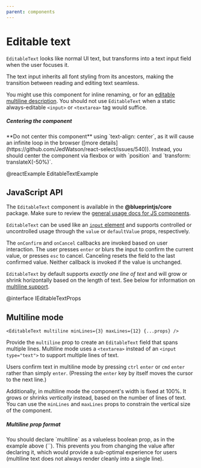 ```yaml
---
parent: components
---
```


# Editable text

`EditableText` looks like normal UI text, but transforms into a text input field when the user
focuses it.

The text input inherits all font styling from its ancestors, making the transition between reading
and editing text seamless.

You might use this component for inline renaming, or for an [editable multiline
description](#components.editable.multiline). You should not use `EditableText` when a static
always-editable `<input>` or `<textarea>` tag would suffice.

<div class="pt-callout pt-intent-danger pt-icon-error">
<h5>Centering the component</h5>
**Do not center this component** using `text-align: center`, as it will cause an infinite loop
in the browser ([more details](https://github.com/JedWatson/react-select/issues/540)). Instead,
you should center the component via flexbox or with `position` and `transform: translateX(-50%)`.
</div>

@reactExample EditableTextExample

## JavaScript API

The `EditableText` component is available in the __@blueprintjs/core__ package. Make sure to review
the [general usage docs for JS components](#components.usage).

`EditableText` can be used like an [`input`
element](https://facebook.github.io/react/docs/forms.html) and supports controlled or uncontrolled
usage through the `value` or `defaultValue` props, respectively.

The `onConfirm` and `onCancel` callbacks are invoked based on user interaction. The user presses
`enter` or blurs the input to confirm the current value, or presses `esc` to cancel. Canceling resets
the field to the last confirmed value. Neither callback is invoked if the value is unchanged.

`EditableText` by default supports _exactly one line of text_ and will grow or shrink horizontally
based on the length of text. See below for information on [multiline
support](#components.editable.multiline).

@interface IEditableTextProps

## Multiline mode

```
<EditableText multiline minLines={3} maxLines={12} {...props} />
```

Provide the `multiline` prop to create an `EditableText` field that spans multiple lines. Multiline
mode uses a `<textarea>` instead of an `<input type="text">` to support multiple lines of text.

Users confirm text in multiline mode by pressing `ctrl` `enter` or `cmd` `enter` rather than
simply `enter`. (Pressing the `enter` key by itself moves the cursor to the next line.)

Additionally, in multiline mode the component's width is fixed at 100%. It grows or shrinks
_vertically_ instead, based on the number of lines of text. You can use the `minLines` and
`maxLines` props to constrain the vertical size of the component.

<div class="pt-callout pt-intent-warning pt-icon-warning-sign">
<h5>Multiline prop format</h5>
You should declare `multiline` as a valueless boolean prop, as in the example above
(`<EditableText multiline ...>`). This prevents you from changing the value after declaring it,
which would provide a sub-optimal experience for users (multiline text does not always render
cleanly into a single line).
</div>
